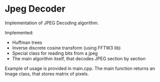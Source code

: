 # Jpeg Decoder 
Implementation of JPEG Decoding algorithm. 

Implemented:
* Huffman trees
* Inverse discrete cosine transform (using FFTW3 lib)
* Special class for reading bits from a jpeg
* The main algorithm itself, that decodes JPEG section by section


Example of usage is provided in main.cpp. The main function returns an Image class, that stores matrix of pixels.


